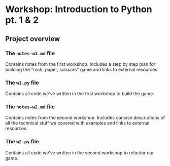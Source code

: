 # Workshop: Introduction to Python pt. 1 & 2

## Project overview
### The `notes-w1.md` file
Contains notes from the first workshop. Includes a step by step plan for building the "rock, paper, scissors" game and links to external resources.

### The `w1.py` file
Contains all code we've written in the first workshop to build the game.

### The `notes-w2.md` file
Contains notes from the second workshop. Includes concise descriptions of all the technical stuff we covered with examples and links to external resources.

### The `w2.py` file
Contains all code we've written in the second workshop to refactor our game.
